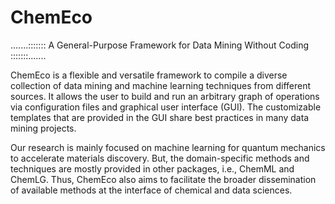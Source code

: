 # ChemEco
.......::::::: A General-Purpose Framework for Data Mining Without Coding :::::::.......

ChemEco is a flexible and versatile framework to compile a diverse collection of data mining and machine learning techniques from different sources. It allows the user to build and run an arbitrary graph of operations via configuration files and graphical user interface (GUI). The customizable templates that are provided in the GUI share best practices in many data mining projects. 

Our research is mainly focused on machine learning for quantum mechanics to accelerate materials discovery. But, the domain-specific methods and techniques are mostly provided in other packages, i.e., ChemML and ChemLG. Thus, ChemEco also aims to facilitate the broader dissemination of available methods at the interface of chemical and data sciences.    

